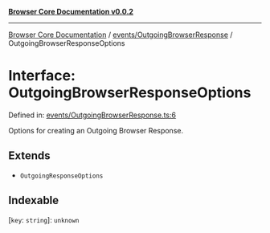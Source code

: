 [**Browser Core Documentation v0.0.2**](../../../README.md)

***

[Browser Core Documentation](../../../modules.md) / [events/OutgoingBrowserResponse](../README.md) / OutgoingBrowserResponseOptions

# Interface: OutgoingBrowserResponseOptions

Defined in: [events/OutgoingBrowserResponse.ts:6](https://github.com/stonemjs/browser-core/blob/2c2c45da7146109ea5ae39ff81ac0b60630dfeee/src/events/OutgoingBrowserResponse.ts#L6)

Options for creating an Outgoing Browser Response.

## Extends

- `OutgoingResponseOptions`

## Indexable

\[`key`: `string`\]: `unknown`
